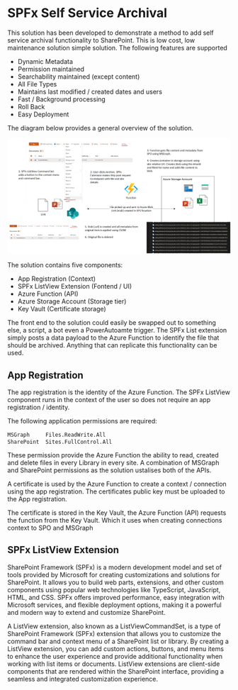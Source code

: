 # SPFx Self Service Archival

This solution has been developed to demonstrate a method to add self service archival functionality to SharePoint. This is low cost, low maintenance solution simple solution. The following features are supported

* Dynamic Metadata
* Permission maintained
* Searchability maintained (except content)
* All File Types
* Maintains last modified / created dates and users
* Fast / Background processing
* Roll Back
* Easy Deployment

The diagram below provides a general overview of the solution.

![Overview](./res/overview.png)

The solution contains five components:

* App Registration          (Context)
* SPFx ListView Extension   (Fontend / UI)
* Azure Function            (API)
* Azure Storage Account     (Storage tier)
* Key Vault                 (Certificate storage)

The front end to the solution could easily be swapped out to something else, a script, a bot even a PowerAutoamte trigger. The SPFx List extension simply posts a data payload to the Azure Function to identify the file that should be archived. Anything that can replicate this functionality can be used.

## App Registration

The app registration is the identity of the Azure Function. The SPFx ListView component runs in the context of the user so does not require an app registration / identity.

The following application permissions are required:

    MSGraph 	Files.ReadWrite.All
	SharePoint 	Sites.FullControl.All

These permission provide the Azure Function the ability to read, created and delete files in every Library in every site. A combination of MSGraph and SharePoint permissions as the solution ustalises both of the APIs.

A certificate is used by the Azure Function to create a context / connection using the app registration. The certificates public key must be uploaded to the App registration.

The certificate is stored in the Key Vault, the Azure Function (API) requests the function from the Key Vault. Which it uses when creating connections context to SPO and MSGraph

## SPFx ListView Extension

SharePoint Framework (SPFx) is a modern development model and set of tools provided by Microsoft for creating customizations and solutions for SharePoint. It allows you to build web parts, extensions, and other custom components using popular web technologies like TypeScript, JavaScript, HTML, and CSS. SPFx offers improved performance, easy integration with Microsoft services, and flexible deployment options, making it a powerful and modern way to extend and customize SharePoint.

A ListView extension, also known as a ListViewCommandSet, is a type of SharePoint Framework (SPFx) extension that allows you to customize the command bar and context menu of a SharePoint list or library. By creating a ListView extension, you can add custom actions, buttons, and menu items to enhance the user experience and provide additional functionality when working with list items or documents. ListView extensions are client-side components that are rendered within the SharePoint interface, providing a seamless and integrated customization experience.

